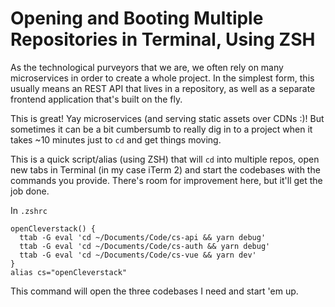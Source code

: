 # Opening and Booting Multiple Repositories in Terminal, Using ZSH

As the technological purveyors that we are, we often rely on many microservices in order to create a whole project. In the simplest form, this usually means an REST API that lives in a repository, as well as a separate frontend application that's built on the fly.

This is great! Yay microservices (and serving static assets over CDNs :)! But sometimes it can be a bit cumbersumb to really dig in to a project when it takes ~10 minutes just to `cd` and get things moving.

This is a quick script/alias (using ZSH) that will `cd` into multiple repos, open new tabs in Terminal (in my case iTerm 2) and start the codebases with the commands you provide. There's room for improvement here, but it'll get the job done. 

In `.zshrc`

```
openCleverstack() {
  ttab -G eval 'cd ~/Documents/Code/cs-api && yarn debug'
  ttab -G eval 'cd ~/Documents/Code/cs-auth && yarn debug'
  ttab -G eval 'cd ~/Documents/Code/cs-vue && yarn dev'
}
alias cs="openCleverstack"
```

This command will open the three codebases I need and start 'em up. 
